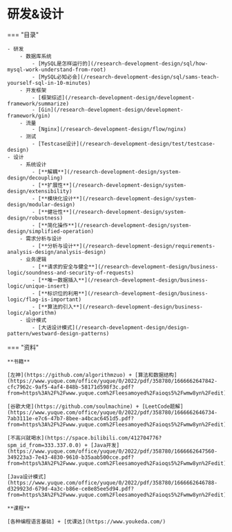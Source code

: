 # 研发&设计

=== "目录"

    - 研发
        - 数据库系统
            - [MySQL是怎样运行的](/research-development-design/sql/how-mysql-work-understand-from-root)  
            - [MySQL必知必会](/research-development-design/sql/sams-teach-yourself-sql-in-10-minutes)  
        - 开发框架
            - [框架综述](/research-development-design/development-framework/summarize) 
            - [Gin](/research-development-design/development-framework/gin) 
        - 流量
            - [Nginx](/research-development-design/flow/nginx)  
        - 测试
            - [Testcase设计](/research-development-design/test/testcase-design)  
    - 设计
        - 系统设计
            - [**解耦**](/research-development-design/system-design/decoupling)  
            - [**扩展性**](/research-development-design/system-design/extensibility)  
            - [**模块化设计**](/research-development-design/system-design/modular-design)  
            - [**健壮性**](/research-development-design/system-design/robustness)  
            - [**简化操作**](/research-development-design/system-design/simplified-operation)  
        - 需求分析与设计
            - [**分析与设计**](/research-development-design/requirements-analysis-design/analysis-design)  
        - 业务逻辑
            - [**请求的安全与健全**](/research-development-design/business-logic/soundness-and-security-of-requests)  
            - [**唯一数据插入**](/research-development-design/business-logic/unique-insert)  
            - [**标识位的利用**](/research-development-design/business-logic/flag-is-important)  
            - [**算法的引入**](/research-development-design/business-logic/algorithm)  
        - 设计模式
            - [大话设计模式](/research-development-design/design-pattern/westward-design-patterns)  


=== "资料"

    **书籍**

    [左神](https://github.com/algorithmzuo) + [算法和数据结构](https://www.yuque.com/office/yuque/0/2022/pdf/358780/1666662647842-cfc7962c-9af5-4af4-848b-58171d598f3c.pdf?from=https%3A%2F%2Fwww.yuque.com%2Fleesamoyed%2Faioqs5%2Fwmw8yn%2Fedit)

    [谷歌大佬](https://github.com/soulmachine) + [LeetCode题解](https://www.yuque.com/office/yuque/0/2022/pdf/358780/1666662646734-7ab3111e-e7c6-47b7-8bee-a4bcac6451d5.pdf?from=https%3A%2F%2Fwww.yuque.com%2Fleesamoyed%2Faioqs5%2Fwmw8yn%2Fedit)

    [不高兴就喝水](https://space.bilibili.com/412704776?spm_id_from=333.337.0.0) + [Java开发](https://www.yuque.com/office/yuque/0/2022/pdf/358780/1666662647560-349223a3-7e43-4830-9610-b35aab500cce.pdf?from=https%3A%2F%2Fwww.yuque.com%2Fleesamoyed%2Faioqs5%2Fwmw8yn%2Fedit)

    [Java设计模式](https://www.yuque.com/office/yuque/0/2022/pdf/358780/1666662646788-d329923d-679d-4a3c-b86e-ce8e85ee5d94.pdf?from=https%3A%2F%2Fwww.yuque.com%2Fleesamoyed%2Faioqs5%2Fwmw8yn%2Fedit)

    **课程**

    [各种编程语言基础] + [优课达](https://www.youkeda.com/)

    